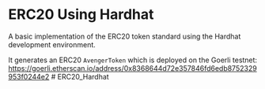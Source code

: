 ﻿# ERC20 Using Hardhat

A basic implementation of the ERC20 token standard using the Hardhat development environment.

It generates an ERC20  `AvengerToken` which is deployed on the Goerli testnet:
https://goerli.etherscan.io/address/0x8368644d72e357846fd6edb8752329953f0244e2
#   E R C 2 0 _ H a r d h a t  
 